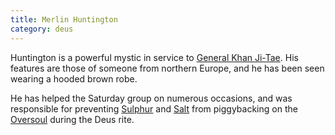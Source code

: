 ```yaml
---
title: Merlin Huntington
category: deus
---
```

Huntington is a powerful mystic in service to [General Khan Ji-Tae](npc-khan). His features are those of someone from northern Europe, and he has been seen wearing a hooded brown robe.

He has helped the Saturday group on numerous occasions, and was responsible for preventing [Sulphur](npc-sulphur) and [Salt](npc-salt) from piggybacking on the [Oversoul](npc-oversoul) during the Deus rite.
